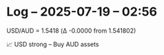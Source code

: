 # Log – 2025-07-19 – 02:56

USD/AUD = 1.5418 (Δ -0.0000 from 1.541802)

📈 USD strong – Buy AUD assets